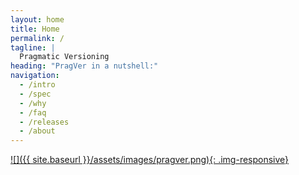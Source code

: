 ```yaml
---
layout: home
title: Home
permalink: /
tagline: |
  Pragmatic Versioning
heading: "PragVer in a nutshell:"
navigation:
  - /intro
  - /spec
  - /why
  - /faq
  - /releases
  - /about
---
```


[![]({{ site.baseurl }}/assets/images/pragver.png){: .img-responsive}](spec/)
